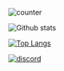 ![counter](https://enxh8yo4cinf6yt.m.pipedream.net)

![Github stats](https://github-readme-stats.vercel.app/api?username=darklol9&count_private=true&theme=dracula)

[![Top Langs](https://github-readme-stats.vercel.app/api/top-langs/?username=darklol9&count_private=true&layout=compact&theme=dracula)](https://github.com/anuraghazra/github-readme-stats)

[![discord](https://discord.c99.nl/widget/theme-3/208646405810683906.png)](https://discord.com/users/208646405810683906)
